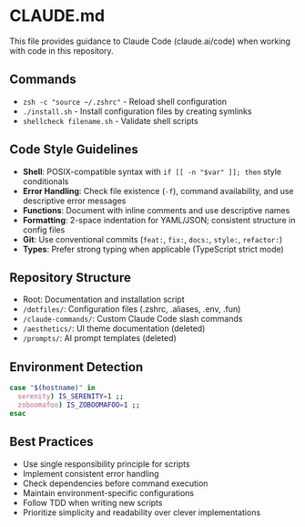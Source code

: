 # CLAUDE.md

This file provides guidance to Claude Code (claude.ai/code) when working with code in this repository.

## Commands
- `zsh -c "source ~/.zshrc"` - Reload shell configuration
- `./install.sh` - Install configuration files by creating symlinks
- `shellcheck filename.sh` - Validate shell scripts

## Code Style Guidelines
- **Shell**: POSIX-compatible syntax with `if [[ -n "$var" ]]; then` style conditionals
- **Error Handling**: Check file existence (`-f`), command availability, and use descriptive error messages
- **Functions**: Document with inline comments and use descriptive names
- **Formatting**: 2-space indentation for YAML/JSON; consistent structure in config files
- **Git**: Use conventional commits (`feat:`, `fix:`, `docs:`, `style:`, `refactor:`)
- **Types**: Prefer strong typing when applicable (TypeScript strict mode)

## Repository Structure
- Root: Documentation and installation script
- `/dotfiles/`: Configuration files (.zshrc, .aliases, .env, .fun)
- `/claude-commands/`: Custom Claude Code slash commands
- `/aesthetics/`: UI theme documentation (deleted)
- `/prompts/`: AI prompt templates (deleted)

## Environment Detection
```bash
case "$(hostname)" in
  serenity) IS_SERENITY=1 ;;
  zoboomafoo) IS_ZOBOOMAFOO=1 ;;
esac
```

## Best Practices
- Use single responsibility principle for scripts
- Implement consistent error handling
- Check dependencies before command execution
- Maintain environment-specific configurations
- Follow TDD when writing new scripts
- Prioritize simplicity and readability over clever implementations